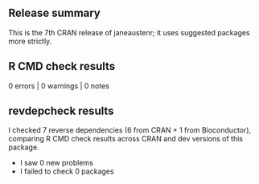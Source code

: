 ## Release summary

This is the 7th CRAN release of janeaustenr; it uses suggested packages more strictly.

## R CMD check results

0 errors | 0 warnings | 0 notes

## revdepcheck results

I checked 7 reverse dependencies (6 from CRAN + 1 from Bioconductor), comparing R CMD check results across CRAN and dev versions of this package.

 * I saw 0 new problems
 * I failed to check 0 packages
